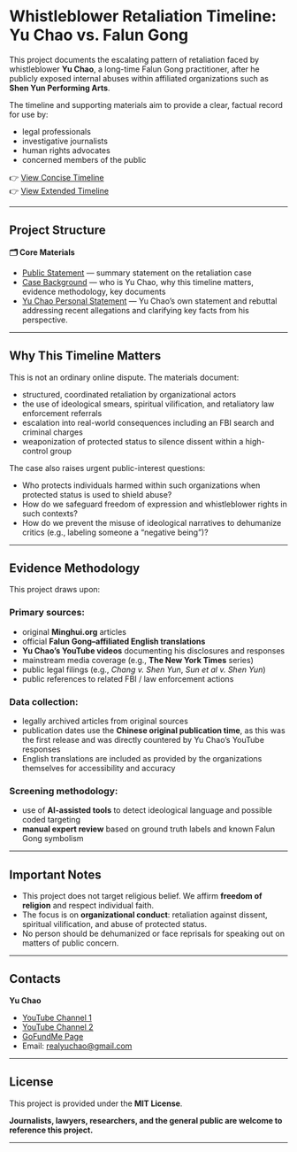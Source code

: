 # Whistleblower Retaliation Timeline: Yu Chao vs. Falun Gong

This project documents the escalating pattern of retaliation faced by whistleblower **Yu Chao**, a long-time Falun Gong practitioner, after he publicly exposed internal abuses within affiliated organizations such as **Shen Yun Performing Arts**.

The timeline and supporting materials aim to provide a clear, factual record for use by:

- legal professionals
- investigative journalists
- human rights advocates
- concerned members of the public

👉 [View Concise Timeline](https://whistleblowerretaliation.github.io/timelineconcise/)  
👉 [View Extended Timeline](https://whistleblowerretaliation.github.io/timelineextended/)

---

## Project Structure

**🗂 Core Materials**

- [Public Statement](Public_Statement.md) — summary statement on the retaliation case
- [Case Background](Case_Background.md) — who is Yu Chao, why this timeline matters, evidence methodology, key documents
- [Yu Chao Personal Statement](https://github.com/WhistleblowerRetaliation/timelineconcise/blob/main/Yu%20Chao%20Personal%20Rebuttle.md) — Yu Chao’s own statement and rebuttal addressing recent allegations and clarifying key facts from his perspective.

---

## Why This Timeline Matters

This is not an ordinary online dispute. The materials document:

- structured, coordinated retaliation by organizational actors
- the use of ideological smears, spiritual vilification, and retaliatory law enforcement referrals
- escalation into real-world consequences including an FBI search and criminal charges
- weaponization of protected status to silence dissent within a high-control group

The case also raises urgent public-interest questions:

- Who protects individuals harmed within such organizations when protected status is used to shield abuse?
- How do we safeguard freedom of expression and whistleblower rights in such contexts?
- How do we prevent the misuse of ideological narratives to dehumanize critics (e.g., labeling someone a “negative being”)?

---

## Evidence Methodology

This project draws upon:

### Primary sources:

- original **Minghui.org** articles
- official **Falun Gong–affiliated English translations**
- **Yu Chao’s YouTube videos** documenting his disclosures and responses
- mainstream media coverage (e.g., **The New York Times** series)
- public legal filings (e.g., *Chang v. Shen Yun*, *Sun et al v. Shen Yun*)
- public references to related FBI / law enforcement actions

### Data collection:

- legally archived articles from original sources
- publication dates use the **Chinese original publication time**, as this was the first release and was directly countered by Yu Chao’s YouTube responses
- English translations are included as provided by the organizations themselves for accessibility and accuracy

### Screening methodology:

- use of **AI-assisted tools** to detect ideological language and possible coded targeting
- **manual expert review** based on ground truth labels and known Falun Gong symbolism

---

## Important Notes

- This project does not target religious belief. We affirm **freedom of religion** and respect individual faith.
- The focus is on **organizational conduct**: retaliation against dissent, spiritual vilification, and abuse of protected status.
- No person should be dehumanized or face reprisals for speaking out on matters of public concern.

---

## Contacts

**Yu Chao**

- [YouTube Channel 1](https://www.youtube.com/@ChaoYu-nb3ex)
- [YouTube Channel 2](https://www.youtube.com/@traveller-returning-home)
- [GoFundMe Page](https://www.gofundme.com/f/2a-advocate?attribution_id=sl:12bfcf21-7a90-48be-bc8a-c2212ec0f556&utm_campaign=man_sharesheet_ft&utm_medium=customer&utm_source=copy_link)
- Email: realyuchao@gmail.com

---

## License

This project is provided under the **MIT License**.

**Journalists, lawyers, researchers, and the general public are welcome to reference this project.**

---
